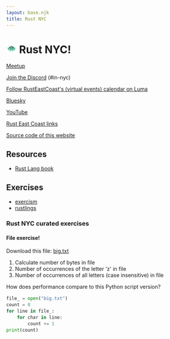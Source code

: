 ```yaml
---
layout: base.njk
title: Rust NYC
---
```


# <img src="/rust-nyc-liberty-ferris.png" alt="" style="height: 1em; width: auto"> Rust NYC!

[Meetup](https://www.meetup.com/Rust-NYC/)

[Join the Discord](https://discord.gg/5mGe3AGzgn) (#in-nyc)

[Follow RustEastCoast's (virtual events) calendar on Luma](https://lu.ma/rusteastcoast)

[Bluesky](https://bsky.app/profile/rust.nyc)

[YouTube](https://youtube.com/@RustEastCoast)

[Rust East Coast links](https://rusteastcoast.com?utm_source=rust.nyc)

[Source code of this website](https://github.com/rust-nyc/rust-nyc.github.io)

## Resources

- [Rust Lang book](https://rust-lang.github.io/book/)

## Exercises

- [exercism](http://exercism.io/languages/rust)
- [rustlings](https://github.com/rust-lang/rustlings)

### Rust NYC curated exercises

#### File exercise!

Download this file: [big.txt](http://norvig.com/big.txt)

1. Calculate number of bytes in file
2. Number of occurrences of the letter 'z' in file
3. Number of occurrences of all letters (case insensitive) in file

How does performance compare to this Python script version?

```python
file_ = open("big.txt")
count = 0
for line in file_:
    for char in line:
        count += 1
print(count)
```
